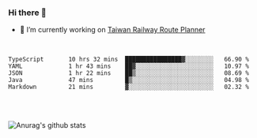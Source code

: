 ### Hi there 👋

- 🔭 I’m currently working on [Taiwan Railway Route Planner](https://github.com/Taiwan-Railway-Route-Planner)

<br/>

<!--START_SECTION:waka-->

```text
TypeScript       10 hrs 32 mins  ████████████████▓░░░░░░░░   66.90 %
YAML             1 hr 43 mins    ██▓░░░░░░░░░░░░░░░░░░░░░░   10.97 %
JSON             1 hr 22 mins    ██▒░░░░░░░░░░░░░░░░░░░░░░   08.69 %
Java             47 mins         █▒░░░░░░░░░░░░░░░░░░░░░░░   04.98 %
Markdown         21 mins         ▓░░░░░░░░░░░░░░░░░░░░░░░░   02.32 %
```

<!--END_SECTION:waka-->

<br/>
<br/>

![Anurag's github stats](https://github-readme-stats.vercel.app/api?username=DepickereSven&show_icons=true&theme=tokyonight)



<!--
**DepickereSven/DepickereSven** is a ✨ _special_ ✨ repository because its `README.md` (this file) appears on your GitHub profile.

Here are some ideas to get you started:

- 🔭 I’m currently working on ...
- 🌱 I’m currently learning ...
- 👯 I’m looking to collaborate on ...
- 🤔 I’m looking for help with ...
- 💬 Ask me about ...
- 📫 How to reach me: ...
- 😄 Pronouns: ...
- ⚡ Fun fact: ...
-->
